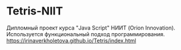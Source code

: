 # Tetris-NIIT
Дипломный проект курса "Java Script" НИИТ (Orion Innovation).
Используется функциональный подход программирования.
https://irinaverkholetova.github.io/Tetris/index.html
